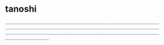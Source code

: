 # tanoshi
.......................................................................................................................................................................................................................................................................................................................................................................................................................